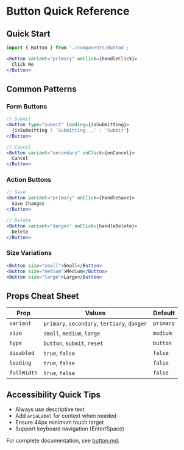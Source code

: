 # Button Quick Reference

## Quick Start

```jsx
import { Button } from './components/Button';

<Button variant="primary" onClick={handleClick}>
  Click Me
</Button>
```

## Common Patterns

### Form Buttons
```jsx
// Submit
<Button type="submit" loading={isSubmitting}>
  {isSubmitting ? 'Submitting...' : 'Submit'}
</Button>

// Cancel
<Button variant="secondary" onClick={onCancel}>
  Cancel
</Button>
```

### Action Buttons
```jsx
// Save
<Button variant="primary" onClick={handleSave}>
  Save Changes
</Button>

// Delete
<Button variant="danger" onClick={handleDelete}>
  Delete
</Button>
```

### Size Variations
```jsx
<Button size="small">Small</Button>
<Button size="medium">Medium</Button>
<Button size="large">Large</Button>
```

## Props Cheat Sheet

| Prop | Values | Default |
|------|--------|---------|
| `variant` | `primary`, `secondary`, `tertiary`, `danger` | `primary` |
| `size` | `small`, `medium`, `large` | `medium` |
| `type` | `button`, `submit`, `reset` | `button` |
| `disabled` | `true`, `false` | `false` |
| `loading` | `true`, `false` | `false` |
| `fullWidth` | `true`, `false` | `false` |

## Accessibility Quick Tips

- Always use descriptive text
- Add `ariaLabel` for context when needed
- Ensure 44px minimum touch target
- Support keyboard navigation (Enter/Space)

For complete documentation, see [button.md](./button.md).